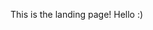 <!-- ---
aliases:
    - /docs/index.html
    - /docs/Overview.html
--- -->

This is the landing page! Hello :)
